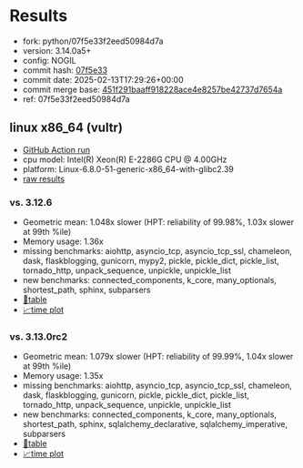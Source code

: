 # Results

- fork: python/07f5e33f2eed50984d7a
- version: 3.14.0a5+
- config: NOGIL
- commit hash: [07f5e33](https://github.com/python/cpython/commit/07f5e33)
- commit date: 2025-02-13T17:29:26+00:00
- commit merge base: [451f291baaff918228ace4e8257be42737d7654a](https://github.com/python/cpython/commit/451f291baaff918228ace4e8257be42737d7654a)
- ref: 07f5e33f2eed50984d7a

## linux x86_64 (vultr)

- [GitHub Action run](https://github.com/facebookexperimental/free-threading-benchmarking/actions/runs/13317961904)
- cpu model: Intel(R) Xeon(R) E-2286G CPU @ 4.00GHz
- platform: Linux-6.8.0-51-generic-x86_64-with-glibc2.39
- [raw results](bm-20250213-vultr-x86_64-python-07f5e33f2eed50984d7a-3.14.0a5%2B-07f5e33.json)

### vs. 3.12.6

- Geometric mean: 1.048x slower (HPT: reliability of 99.98%, 1.03x slower at 99th %ile)
- Memory usage: 1.36x
- missing benchmarks: aiohttp, asyncio_tcp, asyncio_tcp_ssl, chameleon, dask, flaskblogging, gunicorn, mypy2, pickle, pickle_dict, pickle_list, tornado_http, unpack_sequence, unpickle, unpickle_list
- new benchmarks: connected_components, k_core, many_optionals, shortest_path, sphinx, subparsers
- [📄table](bm-20250213-vultr-x86_64-python-07f5e33f2eed50984d7a-3.14.0a5%2B-07f5e33-vs-3.12.6.md)
- [📈time plot](bm-20250213-vultr-x86_64-python-07f5e33f2eed50984d7a-3.14.0a5%2B-07f5e33-vs-3.12.6.svg)

### vs. 3.13.0rc2

- Geometric mean: 1.079x slower (HPT: reliability of 99.99%, 1.04x slower at 99th %ile)
- Memory usage: 1.35x
- missing benchmarks: aiohttp, asyncio_tcp, asyncio_tcp_ssl, chameleon, dask, flaskblogging, gunicorn, pickle, pickle_dict, pickle_list, tornado_http, unpack_sequence, unpickle, unpickle_list
- new benchmarks: connected_components, k_core, many_optionals, shortest_path, sphinx, sqlalchemy_declarative, sqlalchemy_imperative, subparsers
- [📄table](bm-20250213-vultr-x86_64-python-07f5e33f2eed50984d7a-3.14.0a5%2B-07f5e33-vs-3.13.0rc2.md)
- [📈time plot](bm-20250213-vultr-x86_64-python-07f5e33f2eed50984d7a-3.14.0a5%2B-07f5e33-vs-3.13.0rc2.svg)

